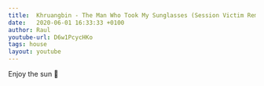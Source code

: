 ```yaml
---
title:  Khruangbin - The Man Who Took My Sunglasses (Session Victim Remix)
date:   2020-06-01 16:33:33 +0100
author: Raul
youtube-url: D6w1PcycHKo
tags: house
layout: youtube
---
```


Enjoy the sun 🔆

